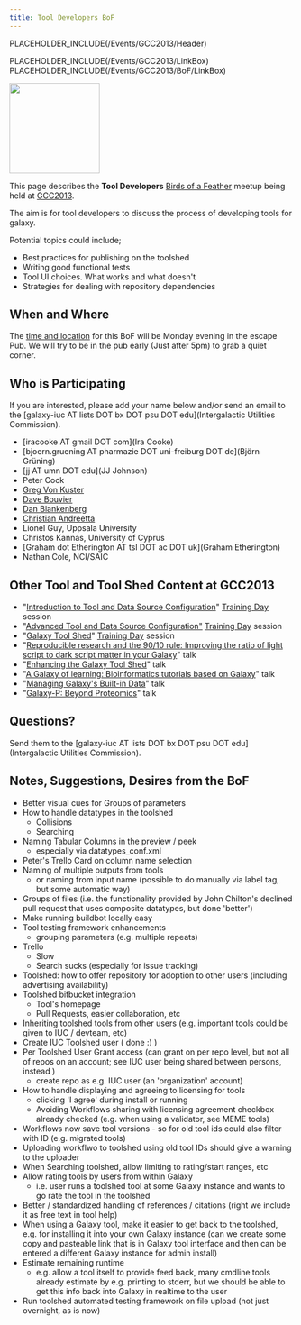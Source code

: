 ```yaml
---
title: Tool Developers BoF
---
```

PLACEHOLDER_INCLUDE(/Events/GCC2013/Header)



PLACEHOLDER_INCLUDE(/Events/GCC2013/LinkBox)
PLACEHOLDER_INCLUDE(/Events/GCC2013/BoF/LinkBox)

<div class='left'><a href='/Events/GCC2013/BoF'><img src='/Images/Logos/GCC2013BoFLogo.png' alt='' width="160" /></a></div>

This page describes the **Tool Developers** [Birds of a Feather](/Events/GCC2013/BoF) meetup being held at [GCC2013](../../../../Events/GCC2013).

The aim is for tool developers to discuss the process of developing tools for galaxy. 

Potential topics could include;

* Best practices for publishing on the toolshed
* Writing good functional tests
* Tool UI choices. What works and what doesn't
* Strategies for dealing with repository dependencies

## When and Where

The [time and location](/Events/GCC2013/BoF#bof-schedule) for this BoF will be Monday evening in the escape Pub. We will try to be in the pub early (Just after 5pm) to grab a quiet corner.

## Who is Participating

If you are interested, please add your name below and/or send an email to the [galaxy-iuc AT lists DOT bx DOT psu DOT edu](Intergalactic Utilities Commission).

* [iracooke AT gmail DOT com](Ira Cooke)
* [bjoern.gruening AT pharmazie DOT uni-freiburg DOT de](Björn Grüning)
* [jj AT umn DOT edu](JJ Johnson)
* Peter Cock
* [Greg Von Kuster](../../../../greg_vonkuster)
* [Dave Bouvier](../../../../DaveBouvier)
* [Dan Blankenberg](../../../../Dan)
* [Christian Andreetta](http://www.computing.uni.no/staff?nickname=christiana)
* Lionel Guy, Uppsala University
* Christos Kannas, University of Cyprus
* [Graham dot Etherington AT tsl DOT ac DOT uk](Graham Etherington)
* Nathan Cole, NCI/SAIC

## Other Tool and Tool Shed Content at GCC2013

* "[Introduction to Tool and Data Source Configuration](/Events/GCC2013/TrainingDay#introduction_to_tool_and_data_source_configuration)" [Training Day](../../../../Events/GCC2013/TrainingDay) session
* "[Advanced Tool and Data Source Configuration"](/Events/GCC2013/TrainingDay#advanced-tool-and-data-source-configuration) [Training Day](../../../../Events/GCC2013/TrainingDay) session
* "[Galaxy Tool Shed](/Events/GCC2013/TrainingDay#galaxy-tool-shed)" [Training Day](../../../../Events/GCC2013/TrainingDay) session
* "[Reproducible research and the 90/10 rule: Improving the ratio of light script to dark script matter in your Galaxy](/Events/GCC2013/Abstracts#reproducible-research-and-the-9010-rule-improving-the-ratio-of-light-script-to-dark-script-matter-in-your-galaxy)" talk
* "[Enhancing the Galaxy Tool Shed](/Events/GCC2013/Abstracts#enhancing-the-galaxy-tool-shed)" talk
* "[A Galaxy of learning: Bioinformatics tutorials based on Galaxy](/Events/GCC2013/Abstracts#a-galaxy-of-learning-bioinformatics-tutorials-based-on-galaxy)" talk
* "[Managing Galaxy's Built-in Data](/Events/GCC2013/Abstracts#managing-galaxys-built-in-data)" talk
* "[Galaxy-P: Beyond Proteomics](/Events/GCC2013/Abstracts#galaxy-p-beyond-proteomics)" talk

## Questions?

Send them to the [galaxy-iuc AT lists DOT bx DOT psu DOT edu](Intergalactic Utilities Commission).

## Notes, Suggestions, Desires from the BoF

* Better visual cues for Groups of parameters
* How to handle datatypes in the toolshed
  * Collisions
  * Searching
* Naming Tabular Columns in the preview / peek
  * especially via datatypes_conf.xml
* Peter's Trello Card on column name selection
* Naming of multiple outputs from tools
  * or naming from input name (possible to do manually via label tag, but some automatic way)
* Groups of files (i.e. the functionality provided by John Chilton's declined pull request that uses composite datatypes, but done 'better')
* Make running buildbot locally easy
* Tool testing framework enhancements
  * grouping parameters (e.g. multiple repeats)
* Trello
  * Slow
  * Search sucks (especially for issue tracking)
* Toolshed: how to offer repository for adoption to other users (including advertising availability)
* Toolshed bitbucket integration
  * Tool's homepage
  * Pull Requests, easier collaboration, etc
* Inheriting toolshed tools from other users (e.g. important tools could be given to IUC / devteam, etc)
* Create IUC Toolshed user ( done :) )
* Per Toolshed User Grant access (can grant on per repo level, but not all of repos on an account; see IUC user being shared between persons, instead )
  * create repo as e.g. IUC user (an 'organization' account)
* How to handle displaying and agreeing to licensing for tools
  * clicking 'I agree' during install or running
  * Avoiding Workflows sharing with licensing agreement checkbox already checked (e.g. when using a validator, see MEME tools)
* Workflows now save tool versions - so for old tool ids could also filter with ID (e.g. migrated tools)
* Uploading workflwo to toolshed using old tool IDs should give a warning to the uploader
* When Searching toolshed, allow limiting to rating/start ranges, etc
* Allow rating tools by users from within Galaxy
  * i.e. user runs a toolshed tool at some Galaxy instance and wants to go rate the tool in the toolshed
* Better / standardized handling of references / citations (right we include it as free text in tool help)
* When using a Galaxy tool, make it easier to get back to the toolshed, e.g. for installing it into your own Galaxy instance (can we create some copy and pasteable link that is in Galaxy tool interface and then can be entered a different Galaxy instance for admin install)
* Estimate remaining runtime
  * e.g. allow a tool itself to provide feed back, many cmdline tools already estimate by e.g. printing to stderr, but we should be able to get this info back into Galaxy in realtime to the user
* Run toolshed automated testing framework on file upload (not just overnight, as is now)
